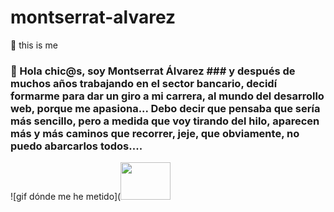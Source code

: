 # montserrat-alvarez
 🚀  this is me
### 👋 Hola chic@s, soy Montserrat Álvarez ### y después de muchos años trabajando en el sector bancario, decidí formarme para dar un giro a mi carrera, al mundo del desarrollo web, porque me apasiona... Debo decir que pensaba que sería más sencillo, pero a medida que voy tirando del hilo, aparecen más y más caminos que recorrer, jeje, que obviamente, no puedo abarcarlos todos.... 

![gif dónde me he metido](<img src="https://github.com/montsea999/inspirations/blob/master/assets/gifAvatarYes.gif" width="80" height="60"/>             